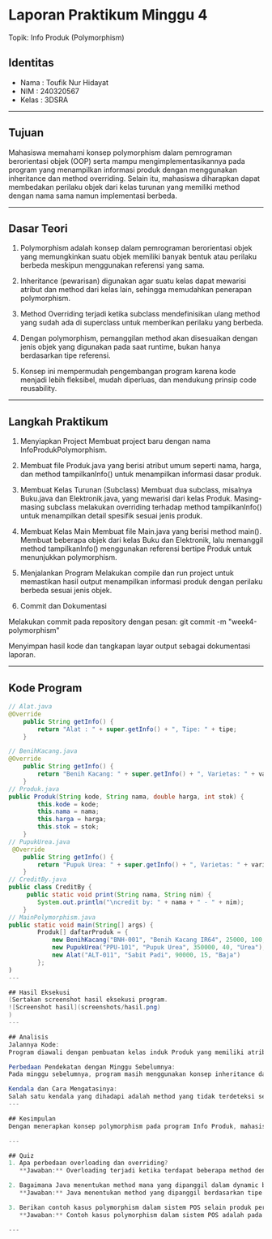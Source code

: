 # Laporan Praktikum Minggu 4
Topik: Info Produk (Polymorphism)

## Identitas
- Nama  : Toufik Nur Hidayat
- NIM   : 240320567
- Kelas : 3DSRA

---

## Tujuan
Mahasiswa memahami konsep polymorphism dalam pemrograman berorientasi objek (OOP) serta mampu mengimplementasikannya pada program yang menampilkan informasi produk dengan menggunakan inheritance dan method overriding. Selain itu, mahasiswa diharapkan dapat membedakan perilaku objek dari kelas turunan yang memiliki method dengan nama sama namun implementasi berbeda.

---

## Dasar Teori
1. Polymorphism adalah konsep dalam pemrograman berorientasi objek yang memungkinkan suatu objek memiliki banyak bentuk atau perilaku berbeda meskipun menggunakan referensi yang sama.

2. Inheritance (pewarisan) digunakan agar suatu kelas dapat mewarisi atribut dan method dari kelas lain, sehingga memudahkan penerapan polymorphism.

3. Method Overriding terjadi ketika subclass mendefinisikan ulang method yang sudah ada di superclass untuk memberikan perilaku yang berbeda.

4. Dengan polymorphism, pemanggilan method akan disesuaikan dengan jenis objek yang digunakan pada saat runtime, bukan hanya berdasarkan tipe referensi.

5. Konsep ini mempermudah pengembangan program karena kode menjadi lebih fleksibel, mudah diperluas, dan mendukung prinsip code reusability.

---

## Langkah Praktikum
1. Menyiapkan Project
Membuat project baru dengan nama InfoProdukPolymorphism.

2. Membuat file Produk.java yang berisi atribut umum seperti nama, harga, dan method tampilkanInfo() untuk menampilkan informasi dasar produk.

3. Membuat Kelas Turunan (Subclass)
Membuat dua subclass, misalnya Buku.java dan Elektronik.java, yang mewarisi dari kelas Produk.
Masing-masing subclass melakukan overriding terhadap method tampilkanInfo() untuk menampilkan detail spesifik sesuai jenis produk.

4. Membuat Kelas Main
Membuat file Main.java yang berisi method main().
Membuat beberapa objek dari kelas Buku dan Elektronik, lalu memanggil method tampilkanInfo() menggunakan referensi bertipe Produk untuk menunjukkan polymorphism.

5. Menjalankan Program
Melakukan compile dan run project untuk memastikan hasil output menampilkan informasi produk dengan perilaku berbeda sesuai jenis objek.

6. Commit dan Dokumentasi

Melakukan commit pada repository dengan pesan:
git commit -m "week4-polymorphism"

Menyimpan hasil kode dan tangkapan layar output sebagai dokumentasi laporan.

---

## Kode Program

```java
// Alat.java
@Override
    public String getInfo() {
        return "Alat : " + super.getInfo() + ", Tipe: " + tipe;
    }

// BenihKacang.java
@Override
    public String getInfo() {
        return "Benih Kacang: " + super.getInfo() + ", Varietas: " + varietas;
    }
// Produk.java
public Produk(String kode, String nama, double harga, int stok) {
        this.kode = kode;
        this.nama = nama;
        this.harga = harga;
        this.stok = stok;
    }
// PupukUrea.java
 @Override
    public String getInfo() {
        return "Pupuk Urea: " + super.getInfo() + ", Varietas: " + varietas;
    }
// CreditBy.java
public class CreditBy {
     public static void print(String nama, String nim) {
        System.out.println("\ncredit by: " + nama + " - " + nim);
    }
// MainPolymorphism.java
public static void main(String[] args) {
        Produk[] daftarProduk = {
            new BenihKacang("BNH-001", "Benih Kacang IR64", 25000, 100, "IR64"),
            new PupukUrea("PPU-101", "Pupuk Urea", 350000, 40, "Urea"),
            new Alat("ALT-011", "Sabit Padi", 90000, 15, "Baja")
        };
)
---

## Hasil Eksekusi
(Sertakan screenshot hasil eksekusi program.  
![Screenshot hasil](screenshots/hasil.png)
)
---

## Analisis
Jalannya Kode:
Program diawali dengan pembuatan kelas induk Produk yang memiliki atribut umum seperti nama dan harga, serta method tampilkanInfo(). Kemudian dibuat kelas turunan seperti Buku dan Elektronik yang melakukan overriding terhadap method tersebut agar menampilkan informasi sesuai jenis produk masing-masing. Pada kelas Main, objek-objek dari subclass disimpan dalam referensi bertipe Produk, lalu ketika tampilkanInfo() dipanggil, Java akan mengeksekusi method sesuai tipe objek aslinya (dynamic binding).

Perbedaan Pendekatan dengan Minggu Sebelumnya:
Pada minggu sebelumnya, program masih menggunakan konsep inheritance dan enkapsulasi dasar, di mana tiap objek hanya memiliki perilaku tetap sesuai kelasnya. Namun pada minggu ini digunakan polymorphism, yang memungkinkan satu referensi memiliki perilaku berbeda tergantung pada objek yang diacu. Hal ini menjadikan kode lebih dinamis dan fleksibel dalam memperlakukan berbagai jenis produk.

Kendala dan Cara Mengatasinya:
Salah satu kendala yang dihadapi adalah method yang tidak terdeteksi sebagai overriding karena perbedaan penulisan nama method atau parameter. Kendala ini diatasi dengan memastikan tanda @Override digunakan di atas method turunan serta memperhatikan kesesuaian tipe dan jumlah parameter. Selain itu, kesalahan dalam memahami konsep referensi superclass dan objek subclass diatasi dengan mencoba contoh kode sederhana untuk memahami perilaku polymorphism secara bertahap.
---

## Kesimpulan
Dengan menerapkan konsep polymorphism pada program Info Produk, mahasiswa dapat memahami bagaimana satu referensi objek dapat memiliki banyak bentuk perilaku berbeda tergantung pada kelas turunannya. Melalui mekanisme method overriding, program menjadi lebih fleksibel, mudah diperluas, serta mendukung prinsip reusability dalam pemrograman berorientasi objek. Praktikum ini juga menunjukkan bahwa polymorphism membantu membuat kode lebih efisien dan terstruktur dalam mengelola berbagai jenis produk.

---

## Quiz
1. Apa perbedaan overloading dan overriding?  
   **Jawaban:** Overloading terjadi ketika terdapat beberapa method dengan nama yang sama tetapi memiliki parameter berbeda (jumlah atau tipe datanya berbeda) dalam satu kelas. Sedangkan overriding terjadi ketika subclass mendefinisikan ulang method yang sama (nama dan parameter sama) dari superclass untuk memberikan perilaku yang berbeda. 

2. Bagaimana Java menentukan method mana yang dipanggil dalam dynamic binding?  
   **Jawaban:** Java menentukan method yang dipanggil berdasarkan tipe objek sebenarnya yang diacu oleh referensi saat program dijalankan (runtime). Meskipun referensinya bertipe superclass, jika objeknya adalah subclass, maka method subclass yang akan dijalankan. Inilah yang disebut dynamic binding atau late binding.

3. Berikan contoh kasus polymorphism dalam sistem POS selain produk pertanian.  
   **Jawaban:** Contoh kasus polymorphism dalam sistem POS adalah pada penjualan di toko elektronik, di mana kelas Produk memiliki subclass seperti Laptop, Smartphone, dan Televisi. Masing-masing subclass memiliki cara berbeda untuk menampilkan informasi produknya, tetapi semua bisa dipanggil melalui referensi bertipe Produk.

---
